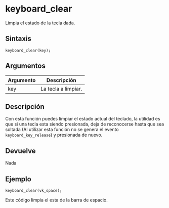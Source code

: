 # keyboard_clear

Limpia el estado de la tecla dada.

## Sintaxis

  
```gml  
keyboard_clear(key);  
```  

## Argumentos

Argumento|Descripción|  
---|---|  
key|La tecla a limpiar.|  

## Descripción

Con esta función puedes limpiar el estado actual del teclado, la utilidad es que si una tecla esta siendo presionada, deja de reconocerse hasta que sea soltada (Al utilizar esta función no se genera el evento `keyboard_key_release`) y presionada de nuevo.

## Devuelve

Nada

## Ejemplo

  
```gml  
keyboard_clear(vk_space);  
```  
Este código limpia el esta de la barra de espacio.
